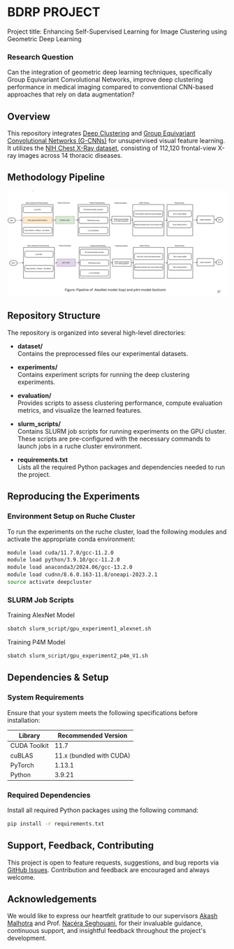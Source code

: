 
# BDRP PROJECT
Project title: Enhancing Self-Supervised Learning for Image Clustering using Geometric Deep Learning

### Research Question
Can the integration of geometric deep learning techniques, specifically Group Equivariant Convolutional Networks,
improve deep clustering performance in medical imaging compared to conventional CNN-based approaches that rely on data augmentation?

## Overview
This repository integrates [Deep Clustering](https://arxiv.org/abs/1807.05520) and [Group Equivariant Convolutional Networks (G-CNNs)](https://arxiv.org/abs/1602.07576) for unsupervised visual feature learning. It utilizes the [NIH Chest X-Ray dataset](https://www.kaggle.com/datasets/nih-chest-xrays/data), consisting of 112,120 frontal-view X-ray images across 14 thoracic diseases.

## Methodology Pipeline

![Methodology Pipeline](results/methodology_pipeline.png)

## Repository Structure

The repository is organized into several high-level directories:

- **dataset/**  
  Contains the preprocessed files our experimental datasets.

- **experiments/**  
  Contains experiment scripts for running the deep clustering experiments.

- **evaluation/**  
  Provides scripts to assess clustering performance, compute evaluation metrics, and visualize the learned features.

- **slurm_scripts/**  
  Contains SLURM job scripts for running experiments on the GPU cluster. These scripts are pre-configured with the necessary commands to launch jobs in a ruche cluster environment.

- **requirements.txt**  
  Lists all the required Python packages and dependencies needed to run the project.

## Reproducing the Experiments

### Environment Setup on Ruche Cluster

To run the experiments on the ruche cluster, load the following modules and activate the appropriate conda environment:

```bash
module load cuda/11.7.0/gcc-11.2.0
module load python/3.9.10/gcc-11.2.0
module load anaconda3/2024.06/gcc-13.2.0
module load cudnn/8.6.0.163-11.8/oneapi-2023.2.1
source activate deepcluster
```
### SLURM Job Scripts

Training AlexNet Model
```bash
sbatch slurm_script/gpu_experiment1_alexnet.sh
```
Training P4M Model
```bash
sbatch slurm_script/gpu_experiment2_p4m_V1.sh
```

## Dependencies & Setup

### System Requirements

Ensure that your system meets the following specifications before installation:

| **Library**    | **Recommended Version**           |
| -------------- | --------------------------------- |
| CUDA Toolkit   | 11.7                              |
| cuBLAS         | 11.x (bundled with CUDA)          |
| PyTorch        | 1.13.1                            |
| Python         | 3.9.21                            |

### Required Dependencies

Install all required Python packages using the following command:

```bash
pip install -r requirements.txt
```

## Support, Feedback, Contributing
This project is open to feature requests, suggestions, and bug reports via [GitHub Issues](https://github.com/kamrulkonok/bdrp_project/issues). Contribution and feedback are encouraged and always welcome.  


## Acknowledgements
We would like to express our heartfelt gratitude to our supervisors [Akash Malhotra](https://www.linkedin.com/in/akash-malhotra13/) and Prof. [Nacéra Seghouani](https://www.linkedin.com/in/nac%C3%A9ra-seghouani-65454013/), for their invaluable guidance, continuous support, and insightful feedback throughout the project's development.
